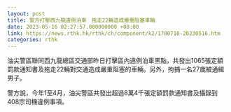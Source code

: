 ```yaml
---
layout: post
title: 警方打擊西九龍違例泊車　拖走22輛造成嚴重阻塞車輛
date: 2023-05-16 02:27:57.000000000 +08:00
link: https://news.rthk.hk/rthk/ch/component/k2/1700710-20230516.htm
categories: rthk
---
```


油尖警區聯同西九龍總區交通部昨日打擊區內違例泊車黑點，共發出1065張定額罰款通知書及拖走22輛對交通造成嚴重阻塞的車輛。另外，拘捕一名27歲被通緝男子。

警方說，今年1至4月，油尖警區共發出超過8萬4千張定額罰款通知書及攝錄到408宗司機違例事項。
